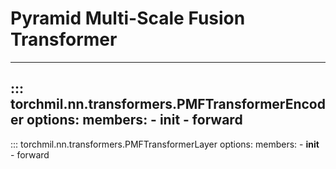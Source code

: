 # Pyramid Multi-Scale Fusion Transformer

---
::: torchmil.nn.transformers.PMFTransformerEncoder
    options:
        members:
        - __init__
        - forward
---
::: torchmil.nn.transformers.PMFTransformerLayer
    options:
        members:
        - __init__
        - forward